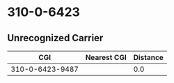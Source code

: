 # 310-0-6423
## Unrecognized Carrier


| CGI | Nearest CGI | Distance |
|-----|-------------|----------|
| 310-0-6423-9487 |  | 0.0 |
